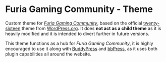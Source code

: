 # Furia Gaming Community - Theme
Custom theme for *[Furia Gaming Community](http://furiaguild.com)*, based on the official [twenty-sixteen](https://wordpress.org/themes/twentysixteen/) theme from [WordPress.org](https://wordpress.org/themes/author/wordpressdotorg/). It does **not act as a child theme** as it is heavily modified and it is intended to divert further in future versions.

This theme functions as a hub for *Furia Gaming Community*, it is highly encouraged to use it along with [BuddyPress](https://buddypress.org/) and [bbPress](https://bbpress.org/), as it uses both plugin capabilities all around the website.
